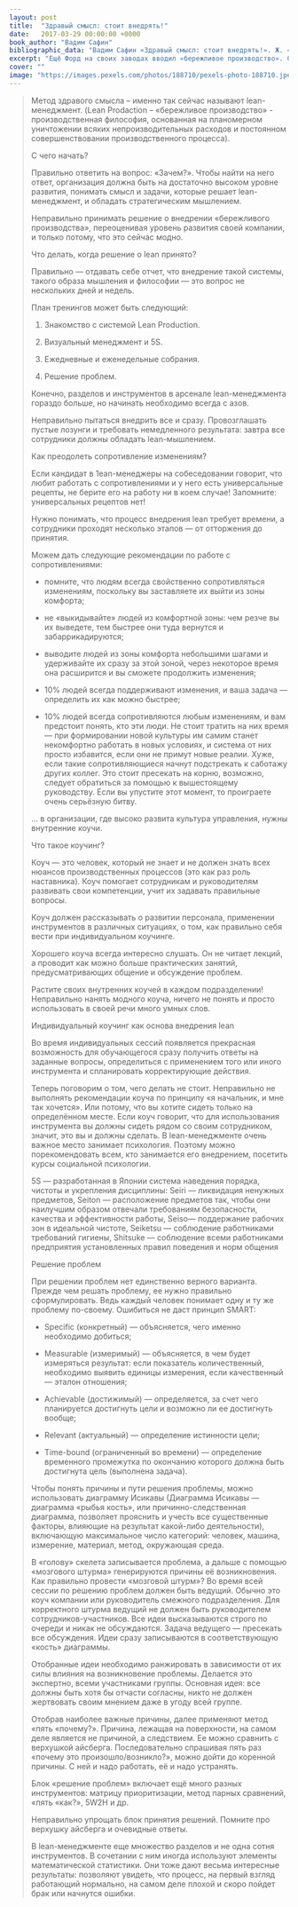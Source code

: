 ```yaml
---
layout: post
title:  "Здравый смысл: стоит внедрять!"
date:   2017-03-29 00:00:00 +0000
book_author: "Вадим Сафин"
bibliographic_data: "Вадим Сафин «Здравый смысл: стоит внедрять!». Ж. «Стандарты и качество», №3 (957), 2017 г., стр. 54-57"
excerpt: "Ещё Форд на своих заводах вводил «бережливое производство». Сейчас только ленивый не пользуется этим методом."
cover: ""
image: "https://images.pexels.com/photos/188710/pexels-photo-188710.jpeg?h=350&auto=compress&cs=tinysrgb"
---
```


> Метод здравого смысла – именно так сейчас называют lean-менеджмент. (Lean Prodaction – «бережливое производство» - производственная философия, основанная на планомерном уничтожении всяких непроизводительных расходов и постоянном совершенствовании производственного процесса).
>
> С чего начать? 
>
> Правильно ответить на вопрос: «Зачем?». Чтобы найти на него ответ, организация должна быть на достаточно высоком уровне развития, понимать смысл и задачи, которые решает lean-менеджмент, и обладать стратегическим мышлением.
>
> Неправильно принимать решение о внедрении «бережливого производства», переоценивая уровень развития своей компании, и только потому, что это сейчас модно.
>
> Что делать, когда решение о lean принято?
>
> Правильно — отдавать себе отчет, что внедрение такой системы, такого образа мышления и философии — это вопрос не нескольких дней и недель.
>
> План тренингов может быть следующий:
>
> 1. Знакомство с системой Lean Production.
>
> 2. Визуальный менеджмент и 5S.
>
> 3. Ежедневные и еженедельные собрания.
>
> 4. Решение проблем.
>
> Конечно, разделов и инструментов в арсенале lean-менеджмента гораздо больше, но начинать необходимо всегда с азов.
>
> Неправильно пытаться внедрить все и сразу. Провозглашать пустые лозунги и требовать немедленного результата: завтра все сотрудники должны обладать lean-мышлением.
>
> Как преодолеть сопротивление изменениям?
>
> Если кандидат в 1еаn-менеджеры на собеседовании говорит, что любит работать с сопротивлениями и у него есть универсальные рецепты, не берите его на работу ни в коем случае! Запомните: универсальных рецептов нет! 
>
> Нужно понимать, что процесс внедрения lean требует времени, а сотрудники проходят несколько этапов — от отторжения до принятия.
>
> Можем дать следующие рекомендации по работе с сопротивлениями:
>
> - помните, что людям всегда свойственно сопротивляться изменениям, поскольку вы заставляете их выйти из зоны комфорта;
>
> - не «выкидывайте» людей из комфортной зоны: чем резче вы их выведете, тем быстрее они туда вернутся и забаррикадируются;
>
> - выводите людей из зоны комфорта небольшими шагами и удерживайте их сразу за этой зоной, через некоторое время она расширится и вы сможете продолжить изменения;
>
> - 10% людей всегда поддерживают изменения, и ваша задача — определить их как можно быстрее;
>
> - 10% людей всегда сопротивляются любым изменениям, и вам предстоит понять, кто эти люди. Не стоит тратить на них время — при формировании новой культуры им самим станет некомфортно работать в новых условиях, и система от них просто избавится, если они не примут новые реалии. Хуже, если такие сопротивляющиеся начнут подстрекать к саботажу других коллег. Это стоит пресекать на корню, возможно, следует обратиться за помощью к вышестоящему руководству. Если вы упустите этот момент, то проиграете очень серьёзную битву.
>
> … в организации, где высоко развита культура управления, нужны внутренние коучи.
>
> Что такое коучинг?
>
> Коуч — это человек, который не знает и не должен знать всех нюансов производственных процессов (это как раз роль наставника). Коуч помогает сотрудникам и руководителям развивать свои компетенции, учит их задавать правильные вопросы.
>
> Коуч должен рассказывать о развитии персонала, применении инструментов в различных ситуациях, о том, как правильно себя вести при индивидуальном коучинге.
>
> Хорошего коуча всегда интересно слушать. Он не читает лекций, а проводит как можно больше практических занятий, предусматривающих общение и обсуждение проблем.
>
> Растите своих внутренних коучей в каждом подразделении! Неправильно нанять модного коуча, ничего не понять и просто использовать в своей речи много умных слов.
>
> Индивидуальный коучинг как основа внедрения lean
>
> Во время индивидуальных сессий появляется прекрасная возможность для обучающегося сразу получить ответы на заданные вопросы, определиться с применением того или иного инструмента и спланировать корректирующие действия.
>
> Теперь поговорим о том, чего делать не стоит. Неправильно не выполнять рекомендации коуча по принципу «я начальник, и мне так хочется». Или потому, что вы хотите сидеть только на определённом месте. Если коуч говорит, что для использования инструмента вы должны сидеть рядом со своим сотрудником, значит, это вы и должны сделать. В lean-менеджменте очень важное место занимает психология. Поэтому можно порекомендовать всем, кто занимается его внедрением, посетить курсы социальной психологии.
>
> 5S — разработанная в Японии система наведения порядка, чистоты и укрепления дисциплины: Seiri — ликвидация ненужных предметов, Seiton — расположение предметов так, чтобы они наилучшим образом отвечали требованиям безопасности, качества и эффективности работы, Seiso— поддержание рабочих зон в идеальной чистоте, Seiketsu — соблюдение работниками требований гигиены, Shitsuke — соблюдение всеми работниками предприятия установленных правил поведения и норм общения
>
> Решение проблем
>
> При решении проблем нет единственно верного варианта. Прежде чем решать проблему, ее нужно правильно сформулировать. Ведь каждый человек понимает одну и ту же проблему по-своему. Ошибиться не даст принцип SMART:
>
> - Specific (конкретный) — объясняется, чего именно необходимо добиться;
>
> - Measurable (измеримый) — объясняется, в чем будет измеряться результат: если показатель количественный, необходимо выявить единицы измерения, если качественный — эталон отношения;
>
> - Achievable (достижимый) — определяется, за счет чего планируется достигнуть цели и возможно ли ее достигнуть вообще;
>
> - Relevant (актуальный) — определение истинности цели;
>
> - Time-bound (ограниченный во времени) — определение временного промежутка по окончанию которого должна быть достигнута цель (выполнена задача).
>
> Чтобы понять причины и пути решения проблемы, можно использовать диаграмму Исикавы (Диаграмма Исикавы — диаграмма «рыбья кость», или причинно-следственная диаграмма, позволяет прояснить и учесть все существенные факторы, влияющие на результат какой-либо деятельности), включающую максимальное число категорий: человек, машина, измерение, материал, метод, окружающая среда.
>
> В «голову» скелета записывается проблема, а дальше с помощью «мозгового штурма» генерируются причины её возникновения. Как правильно провести «мозговой штурм»? Во время всей сессии по решению проблем должен быть ведущий. Обычно это коуч компании или руководитель смежного подразделения. Для корректного штурма ведущий не должен быть руководителем сотрудников-участников. Все идеи высказываются строго по очереди и никак не обсуждаются. Задача ведущего — пресекать все обсуждения. Идеи сразу записываются в соответствующую «кость» диаграммы.
>
> Отобранные идеи необходимо ранжировать в зависимости от их силы влияния на возникновение проблемы. Делается это экспертно, всеми участниками группы. Основная идея: все должны быть хотя бы отчасти согласны, никто не должен жертвовать своим мнением даже в угоду всей группе.
>
> Отобрав наиболее важные причины, далее применяют метод «пять «почему?». Причина, лежащая на поверхности, на самом деле является не причиной, а следствием. Ее можно сравнить с верхушкой айсберга. Последовательно спрашивая пять раз «почему это произошло/возникло?», можно дойти до коренной причины. С ней и надо работать, её и надо устранять. 
>
> Блок «решение проблем» включает ещё много разных инструментов: матрицу приоритизации, метод парных сравнений, «пять «как?», 5W2H и др. 
>
> Неправильно упрощать блок принятия решений. Помните про верхушку айсберга и очевидные ответы.
>
> В lean-менеджменте еще множество разделов и не одна сотня инструментов. В сочетании с ним иногда используют элементы математической статистики. Они тоже дают весьма интересные результаты: позволяют увидеть, что процесс, на первый взгляд работающий нормально, на самом деле плохой и скоро пойдет брак или начнутся ошибки.

